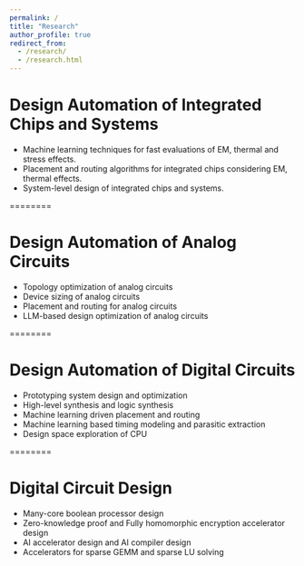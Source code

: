 ```yaml
---
permalink: /
title: "Research"
author_profile: true
redirect_from: 
  - /research/
  - /research.html
---
```


# Design Automation of Integrated Chips and Systems
* Machine learning techniques for fast evaluations of EM, thermal and stress effects.
* Placement and routing algorithms for integrated chips considering EM, thermal effects.
* System-level design of integrated chips and systems.


========

# Design Automation of Analog Circuits
* Topology optimization of analog circuits
* Device sizing of analog circuits
* Placement and routing for analog circuits
* LLM-based design optimization of analog circuits


========
# Design Automation of Digital Circuits
* Prototyping system design and optimization
* High-level synthesis and logic synthesis
* Machine learning driven placement and routing
* Machine learning based timing modeling and parasitic extraction
* Design space exploration of CPU


========
# Digital Circuit Design
* Many-core boolean processor design
* Zero-knowledge proof and Fully homomorphic encryption accelerator design
* AI accelerator design and AI compiler design
* Accelerators for sparse GEMM and sparse LU solving
